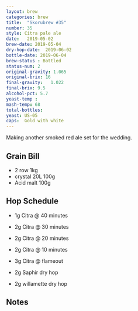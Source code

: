```yaml
---
layout: brew
categories: brew
title:  "Skorubrew #35"
number: 35
style: Citra pale ale
date:   2019-05-02
brew-date: 2019-05-04
dry-hop-date:  2019-06-02
bottle-date: 2019-06-04
brew-status : Bottled
status-num: 2
original-gravity: 1.065
original-brix: 16
final-gravity:   1.022
final-brix: 9.5
alcohol-pct: 5.7
yeast-temp : 
mash-temp: 68
total-bottles:  
yeast: US-05
caps:  Gold with white
---
```


Making another smoked red ale set for the wedding.

Grain Bill
-----

* 2 row 1kg 
* crystal 20L 100g 
* Acid malt 100g

Hop Schedule
-------------
* 1g Citra @ 40 minutes
* 2g Citra @ 30 minutes
* 2g Citra @ 20 minutes
* 2g Citra @ 10 minutes
* 3g Citra @ flameout

* 2g Saphir dry hop
* 2g willamette dry hop

Notes
------



